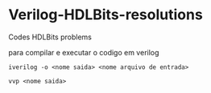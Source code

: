 # Verilog-HDLBits-resolutions
Codes HDLBits problems


para compilar e executar o codigo em verilog
```
iverilog -o <nome saida> <nome arquivo de entrada>

vvp <nome saida>

```
